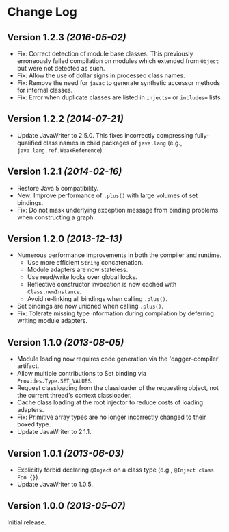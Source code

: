 Change Log
==========

Version 1.2.3 *(2016-05-02)*
----------------------------

 * Fix: Correct detection of module base classes. This previously erroneously failed compilation
   on modules which extended from `Object` but were not detected as such.
 * Fix: Allow the use of dollar signs in processed class names.
 * Fix: Remove the need for `javac` to generate synthetic accessor methods for internal classes.
 * Fix: Error when duplicate classes are listed in `injects=` or `includes=` lists.


Version 1.2.2 *(2014-07-21)*
----------------------------

 * Update JavaWriter to 2.5.0. This fixes incorrectly compressing fully-qualified class names
   in child packages of `java.lang` (e.g., `java.lang.ref.WeakReference`).


Version 1.2.1 *(2014-02-16)*
----------------------------

 * Restore Java 5 compatibility.
 * New: Improve performance of `.plus()` with large volumes of set bindings.
 * Fix: Do not mask underlying exception message from binding problems when constructing a graph.


Version 1.2.0 *(2013-12-13)*
----------------------------

 * Numerous performance improvements in both the compiler and runtime.
   * Use more efficient `String` concatenation.
   * Module adapters are now stateless.
   * Use read/write locks over global locks.
   * Reflective constructor invocation is now cached with `Class.newInstance`.
   * Avoid re-linking all bindings when calling `.plus()`.
 * Set bindings are now unioned when calling `.plus()`.
 * Fix: Tolerate missing type information during compilation by deferring writing
   module adapters.


Version 1.1.0 *(2013-08-05)*
----------------------------

 * Module loading now requires code generation via the 'dagger-compiler' artifact.
 * Allow multiple contributions to Set binding via `Provides.Type.SET_VALUES`.
 * Request classloading from the classloader of the requesting object, not the current thread's
   context classloader.
 * Cache class loading at the root injector to reduce costs of loading adapters.
 * Fix: Primitive array types are no longer incorrectly changed to their boxed type.
 * Update JavaWriter to 2.1.1.


Version 1.0.1 *(2013-06-03)*
----------------------------

 * Explicitly forbid declaring `@Inject` on a class type (e.g., `@Inject class Foo {}`).
 * Update JavaWriter to 1.0.5.


Version 1.0.0 *(2013-05-07)*
----------------------------

Initial release.
